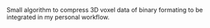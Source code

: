 Small algorithm to compress 3D voxel data of binary formating to
be integrated in my personal workflow.
